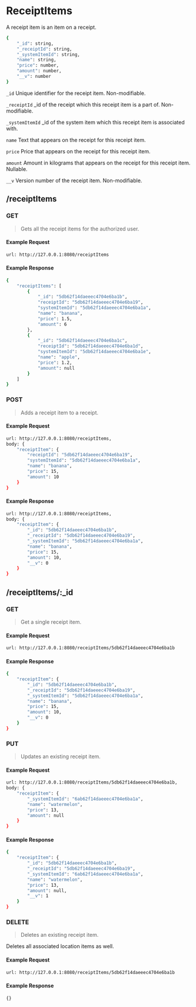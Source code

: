 # ReceiptItems

A receipt item is an item on a receipt.

```sh
{
    "_id": string,
    "_receiptId": string,
    "_systemItemId": string,
    "name": string,
    "price": number,
    "amount": number,
    "__v": number
}
```

`_id` Unique identifier for the receipt item. Non-modifiable.

`_receiptId` _id of the receipt which this receipt item is a part of. Non-modifiable.

`_systemItemId` _id of the system item which this receipt item is associated with.

`name` Text that appears on the receipt for this receipt item.

`price` Price that appears on the receipt for this receipt item.

`amount` Amount in kilograms that appears on the receipt for this receipt item. Nullable.

`__v` Version number of the receipt item. Non-modifiable.

## /receiptItems

### GET

> Gets all the receipt items for the authorized user.

#### Example Request

```sh
url: http://127.0.0.1:8080/receiptItems
```

#### Example Response

```sh
{
    "receiptItems": [
        {
            "_id": "5db62f14daeeec4704e6ba1b",
            "receiptId": "5db62f14daeeec4704e6ba19",
            "systemItemId": "5db62f14daeeec4704e6ba1a",
            "name": "banana",
            "price": 1.5,
            "amount": 6
        },
        {
            "_id": "5db62f14daeeec4704e6ba1c",
            "receiptId": "5db62f14daeeec4704e6ba1d",
            "systemItemId": "5db62f14daeeec4704e6ba1e",
            "name": "apple",
            "price": 1.2,
            "amount": null
        }
    ]
}
```

### POST

> Adds a receipt item to a receipt.

#### Example Request

```sh
url: http://127.0.0.1:8080/receiptItems,
body: {
    "receiptItem": {
        "receiptId": "5db62f14daeeec4704e6ba19",
        "systemItemId": "5db62f14daeeec4704e6ba1a",
        "name": "banana",
        "price": 15,
        "amount": 10
    }
}
```

#### Example Response

```sh
url: http://127.0.0.1:8080/receiptItems,
body: {
    "receiptItem": {
        "_id": "5db62f14daeeec4704e6ba1b",
        "_receiptId": "5db62f14daeeec4704e6ba19",
        "_systemItemId": "5db62f14daeeec4704e6ba1a",
        "name": "banana",
        "price": 15,
        "amount": 10,
        "__v": 0
    }
}
```

## /receiptItems/:_id

### GET

> Get a single receipt item.

#### Example Request

```sh
url: http://127.0.0.1:8080/receiptItems/5db62f14daeeec4704e6ba1b
```

#### Example Response

```sh
{
    "receiptItem": {
        "_id": "5db62f14daeeec4704e6ba1b",
        "_receiptId": "5db62f14daeeec4704e6ba19",
        "_systemItemId": "5db62f14daeeec4704e6ba1a",
        "name": "banana",
        "price": 15,
        "amount": 10,
        "__v": 0
    }
}
```

### PUT

> Updates an existing receipt item.

#### Example Request

```sh
url: http://127.0.0.1:8080/receiptItems/5db62f14daeeec4704e6ba1b,
body: {
    "receiptItem": {
        "_systemItemId": "6ab62f14daeeec4704e6ba1a",
        "name": "watermelon",
        "price": 13,
        "amount": null
    }
}
```

#### Example Response

```sh
{
    "receiptItem": {
        "_id": "5db62f14daeeec4704e6ba1b",
        "_receiptId": "5db62f14daeeec4704e6ba19",
        "_systemItemId": "6ab62f14daeeec4704e6ba1a",
        "name": "watermelon",
        "price": 13,
        "amount": null,
        "__v": 1
    }
}
```

### DELETE

> Deletes an existing receipt item.

Deletes all associated location items as well.

#### Example Request

```sh
url: http://127.0.0.1:8080/receiptItems/5db62f14daeeec4704e6ba1b
```

#### Example Response

```sh
{}
```